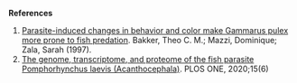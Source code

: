 **References**

1. [Parasite-induced changes in behavior and color make Gammarus pulex more prone to fish predation](https://doi.org/10.2307%2F2265861). Bakker, Theo C. M.; Mazzi, Dominique; Zala, Sarah (1997).
2. [The genome, transcriptome, and proteome of the fish parasite Pomphorhynchus laevis (Acanthocephala)](https://doi.org/10.1371/journal.pone.0232973). PLOS ONE, 2020;15(6)